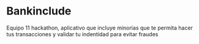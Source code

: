 # Bankinclude
Equipo 11 hackathon, aplicativo que incluye minorias que te permita hacer tus transacciones y validar tu indentidad para evitar fraudes
